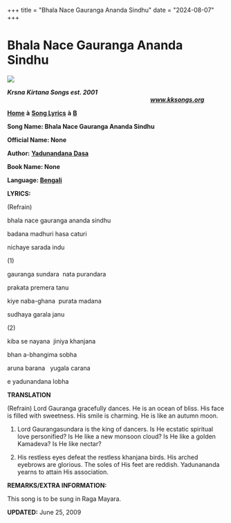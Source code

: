 +++
title = "Bhala Nace Gauranga Ananda Sindhu"
date = "2024-08-07"
+++

# Bhala Nace Gauranga Ananda Sindhu
**[![](http://kksongs.org/image_files/image002.jpg)](http://kksongs.org/)**

**_Krsna_** **_Kirtana Songs est. 2001_**                                                                                                                                                      **_www.kksongs.org_**

**[Home](http://kksongs.org/)** **à** **[Song Lyrics](http://kksongs.org/lyrics.html)** **à** **[B](http://kksongs.org/songs/song_b.html)**

**Song Name: Bhala Nace Gauranga Ananda Sindhu**

**Official Name: None**

**Author:** [**Yadunandana** **Dasa**](http://kksongs.org/authors/list/yadunandana.html)

**Book Name: None**

**Language: [Bengali](http://kksongs.org/language/list/bengali.html)**

**LYRICS:**

(Refrain)

bhala nace gauranga ananda sindhu

badana madhuri hasa caturi

nichaye sarada indu

(1)

gauranga sundara  nata purandara

prakata premera tanu

kiye naba-ghana  purata madana

sudhaya garala janu

(2)

kiba se nayana  jiniya khanjana

bhan a-bhangima sobha

aruna barana   yugala carana

e yadunandana lobha

**TRANSLATION**

(Refrain) Lord Gauranga gracefully dances. He is an ocean of bliss. His face is filled with sweetness. His smile is charming. He is like an autumn moon.

1) Lord Gaurangasundara is the king of dancers. Is He ecstatic spiritual love personified? Is He like a new monsoon cloud? Is He like a golden Kamadeva? Is He like nectar?

2) His restless eyes defeat the restless khanjana birds. His arched eyebrows are glorious. The soles of His feet are reddish. Yadunananda yearns to attain His association.

**REMARKS/EXTRA INFORMATION:**

This song is to be sung in Raga Mayara.

**UPDATED:** June 25, 2009